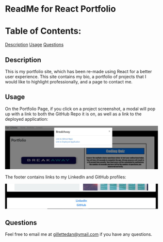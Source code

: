 # ReadMe for React Portfolio

# Table of Contents: 

  [Description](#description)
  [Usage](#usage)
  [Questions](#questions)

## Description  
This is my portfolio site, which has been re-made using React for a better user experience.  This site contains my bio, a portfolio of projects that I would like to highlight professionally, and a page to contact me.

## Usage

On the Portfolio Page, if you click on a project screenshot, a modal will pop up with a link to both the GitHub Repo it is on, as well as a link to the deployed application:

![Search Screenshot](https://raw.githubusercontent.com/DanGillette25/react-portfolio/main/screenshots/screenshot1.JPG)

The footer contains links to my LinkedIn and GitHub profiles:

![Search Screenshot](https://raw.githubusercontent.com/DanGillette25/react-portfolio/main/screenshots/screenshot2.JPG)

## Questions

Feel free to email me at gillettedan@ymail.com if you have any questions.